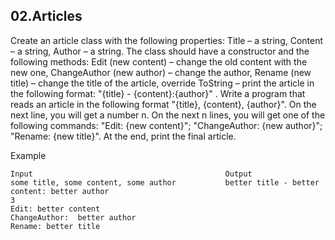 ## 02.Articles

Create an article class with the following properties:  Title – a string,  Content – a string,  Author – a string.  The class should have a constructor and the following methods:  Edit (new content) – change the old content with the new one,  ChangeAuthor (new author) – change the author,  Rename (new title) – change the title of the article,  override ToString – print the article in the following format:  "{title} - {content}:{author}" .   Write a program that reads an article in the following format "{title}, {content}, {author}". On the next line, you will get a number n. On the next n lines, you will get one of the following commands: "Edit: {new content}"; "ChangeAuthor: {new author}"; "Rename: {new title}". At the end, print the final article.

Example

```
Input	                                        Output
some title, some content, some author           better title - better content: better author
3
Edit: better content
ChangeAuthor:  better author
Rename: better title	
```
